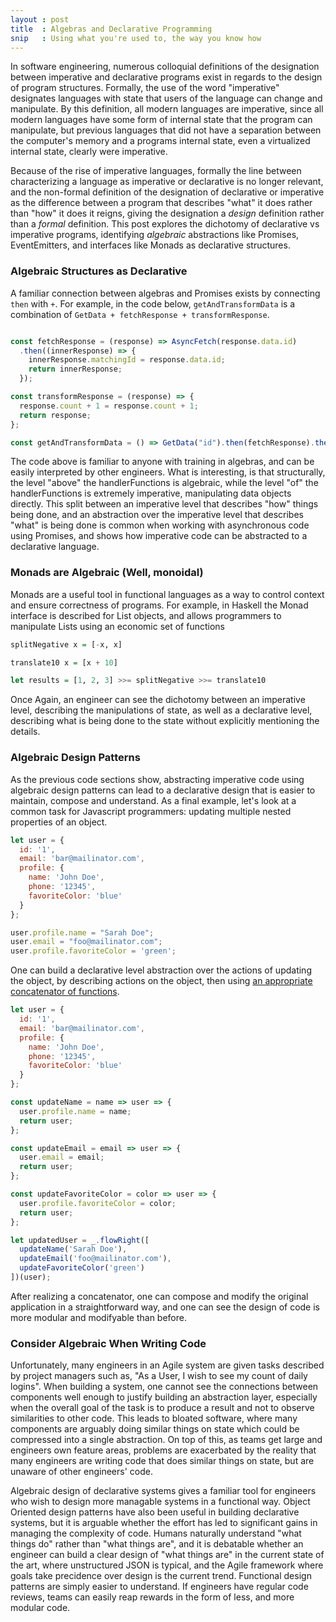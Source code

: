```yaml
---
layout : post
title  : Algebras and Declarative Programming 
snip   : Using what you're used to, the way you know how
---
```


In software engineering, numerous colloquial definitions of the designation between imperative and declarative programs exist in regards to the design of
program structures. Formally, the use of the word "imperative" designates languages with state that users of the language can change and manipulate.
By this definition, all modern languages are imperative, since all modern languages have some form of internal state that the program
can manipulate, but previous languages that did not have a separation between the computer's memory and a programs internal state,
even a virtualized internal state, clearly were imperative.

Because of the rise of imperative languages, formally the line between characterizing a language as imperative or declarative is no
longer relevant, and the non-formal definition of the designation of declarative or imperative as the difference between a program that
describes "what" it does rather than "how" it does it reigns, giving the designation a *design* definition rather than a *formal* definition.
This post explores the dichotomy of declarative vs imperative programs, identifying *algebraic* abstractions like Promises, 
EventEmitters, and interfaces like Monads as declarative structures. 

### Algebraic Structures as Declarative

A familiar connection between algebras and Promises exists by connecting ```then``` with ```+```. For example, in the code below,
```getAndTransformData``` is a combination of ```GetData + fetchResponse + transformResponse```. 

~~~ javascript

const fetchResponse = (response) => AsyncFetch(response.data.id)
  .then((innerResponse) => {
    innerResponse.matchingId = response.data.id;
    return innerResponse;
  });

const transformResponse = (response) => {
  response.count + 1 = response.count + 1;
  return response;
};

const getAndTransformData = () => GetData("id").then(fetchResponse).then(transformResponse);
~~~

The code above is familiar to anyone with training in algebras, and can be easily interpreted by other engineers. What is interesting,
is that structurally, the level "above" the handlerFunctions is algebraic, while the level "of" the handlerFunctions is extremely
imperative, manipulating data objects directly. This split between an imperative level that describes "how" things being done, and
an abstraction over the imperative level that describes "what" is being done is common when working with asynchronous code using
Promises, and shows how imperative code can be abstracted to a declarative language.

### Monads are Algebraic (Well, monoidal)

Monads are a useful tool in functional languages as a way to control context and ensure correctness of programs. For example, in Haskell
the Monad interface is described for List objects, and allows programmers to manipulate Lists using an economic set of functions

```haskell
splitNegative x = [-x, x]

translate10 x = [x + 10]

let results = [1, 2, 3] >>= splitNegative >>= translate10
```

Once Again, an engineer can see the dichotomy between an imperative level, describing the manipulations of state, as well as a 
declarative level, describing what is being done to the state without explicitly mentioning the details.

### Algebraic Design Patterns

As the previous code sections show, abstracting imperative code using algebraic design patterns can lead to a declarative design that is
easier to maintain, compose and understand. As a final example, let's look at a common task for Javascript programmers: updating 
multiple nested properties of an object.

```javascript
let user = {
  id: '1',
  email: 'bar@mailinator.com',
  profile: {
    name: 'John Doe',
    phone: '12345',
    favoriteColor: 'blue'
  }
};

user.profile.name = "Sarah Doe";
user.email = "foo@mailinator.com";
user.profile.favoriteColor = 'green';
```

One can build a declarative level abstraction over the actions of updating the object, by describing actions on the object, then
using [an appropriate concatenator of functions](https://lodash.com/docs/4.17.5#flowRight).

```javascript
let user = {
  id: '1',
  email: 'bar@mailinator.com',
  profile: {
    name: 'John Doe',
    phone: '12345',
    favoriteColor: 'blue'
  }
};

const updateName = name => user => {
  user.profile.name = name;
  return user;
};

const updateEmail = email => user => {
  user.email = email;
  return user;
};

const updateFavoriteColor = color => user => {
  user.profile.favoriteColor = color;
  return user;
};

let updatedUser = _.flowRight([
  updateName('Sarah Doe'),
  updateEmail('foo@mailinator.com'),
  updateFavoriteColor('green')
])(user);
```

After realizing a concatenator, one can compose and modify the original application in a straightforward way, and one can see the
design of code is more modular and modifyable than before.

### Consider Algebraic When Writing Code

Unfortunately, many engineers in an Agile system are given tasks described by project managers such as, "As a User, I wish to see my
count of daily logins". When building a system, one cannot see the connections between components well enough to justify building
an abstraction layer, especially when the overall goal of the task is to produce a result and not to observe similarities to other code.
This leads to bloated software, where many components are arguably doing similar things on state which could be compressed into a
single abstraction. On top of this, as teams get large and engineers own feature areas, problems are exacerbated by the reality that
many engineers are writing code that does similar things on state, but are unaware of other engineers' code.

Algebraic design of declarative systems gives a familiar tool for engineers who wish to design more managable systems in a functional
way. Object Oriented design patterns have also been useful in building declarative systems, but it is arguable whether the effort has
led to significant gains in managing the complexity of code. Humans naturally understand "what things do" rather than "what things are",
and it is debatable whether an engineer can build a clear design of "what things are" in the current state of the art, where unstructured
JSON is typical, and the Agile framework where goals take precidence over design is the current trend. Functional design patterns
are simply easier to understand. If engineers have regular code reviews, teams can easily reap rewards in the form of less, and more modular
code.
